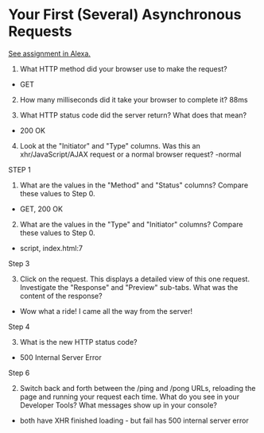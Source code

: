 # Your First (Several) Asynchronous Requests

[See assignment in Alexa.](https://alexa.bitmaker.co/cohorts/67/assignments/2055/latest)

1. What HTTP method did your browser use to make the request?
- GET

2. How many milliseconds did it take your browser to complete it?
88ms

3. What HTTP status code did the server return? What does that mean?
- 200 OK

4. Look at the "Initiator" and "Type" columns. Was this an xhr/JavaScript/AJAX request or a normal browser request?
-normal

STEP 1

1. What are the values in the "Method" and "Status" columns? Compare these values to Step 0.
- GET, 200 OK

2. What are the values in the "Type" and "Initiator" columns? Compare these values to Step 0.
- script, index.html:7

Step 3

3. Click on the request. This displays a detailed view of this one request. Investigate the "Response" and "Preview" sub-tabs. What was the content of the response?
- Wow what a ride! I came all the way from the server!

Step 4

3. What is the new HTTP status code?
- 500 Internal Server Error

Step 6

2. Switch back and forth between the /ping and /pong URLs, reloading the page and running your request each time. What do you see in your Developer Tools? What messages show up in your console?
- both have XHR finished loading - but fail has 500 internal server error
